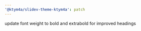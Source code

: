 ```yaml
---
'@ktym4a/slidev-theme-ktym4a': patch
---
```


update font weight to bold and extrabold for improved headings
